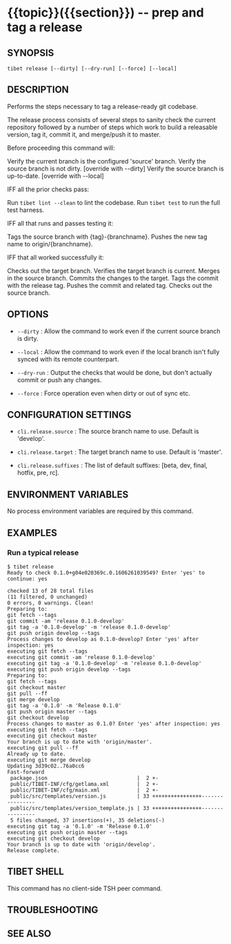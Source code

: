 {{topic}}({{section}}) -- prep and tag a release
=============================================

## SYNOPSIS

`tibet release [--dirty] [--dry-run] [--force] [--local]`

## DESCRIPTION

Performs the steps necessary to tag a release-ready git codebase.

The release process consists of several steps to sanity check the
current repository followed by a number of steps which work to build
a releasable version, tag it, commit it, and merge/push it to master.

Before proceeding this command will:

Verify the current branch is the configured 'source' branch.
Verify the source branch is not dirty. [override with --dirty]
Verify the source branch is up-to-date. [override with --local]

IFF all the prior checks pass:

Run `tibet lint --clean` to lint the codebase.
Run `tibet test` to run the full test harness.

IFF all that runs and passes testing it:

Tags the source branch with {tag}-{branchname}.
Pushes the new tag name to origin/{branchname}.

IFF that all worked successfully it:

Checks out the target branch.
Verifies the target branch is current.
Merges in the source branch.
Commits the changes to the target.
Tags the commit with the release tag.
Pushes the commit and related tag.
Checks out the source branch.


## OPTIONS

  * `--dirty` :
    Allow the command to work even if the current source branch is dirty.

  * `--local` :
    Allow the command to work even if the local branch isn't fully synced with
its remote counterpart.

  * `--dry-run` :
    Output the checks that would be done, but don't actually commit or push any
changes.

  * `--force` :
    Force operation even when dirty or out of sync etc.


## CONFIGURATION SETTINGS

  * `cli.release.source` :
    The source branch name to use. Default is 'develop'.

  * `cli.release.target` :
    The target branch name to use. Default is 'master'.

  * `cli.release.suffixes` :
    The list of default suffixes: [beta, dev, final, hotfix, pre, rc].


## ENVIRONMENT VARIABLES

No process environment variables are required by this command.

## EXAMPLES

### Run a typical release

    $ tibet release
    Ready to check 0.1.0+g04e020369c.0.1606261039549? Enter 'yes' to continue: yes

    checked 13 of 28 total files
    (11 filtered, 0 unchanged)
    0 errors, 0 warnings. Clean!
    Preparing to:
    git fetch --tags
    git commit -am 'release 0.1.0-develop'
    git tag -a '0.1.0-develop' -m 'release 0.1.0-develop'
    git push origin develop --tags
    Process changes to develop as 0.1.0-develop? Enter 'yes' after inspection: yes
    executing git fetch --tags
    executing git commit -am 'release 0.1.0-develop'
    executing git tag -a '0.1.0-develop' -m 'release 0.1.0-develop'
    executing git push origin develop --tags
    Preparing to:
    git fetch --tags
    git checkout master
    git pull --ff
    git merge develop
    git tag -a '0.1.0' -m 'Release 0.1.0'
    git push origin master --tags
    git checkout develop
    Process changes to master as 0.1.0? Enter 'yes' after inspection: yes
    executing git fetch --tags
    executing git checkout master
    Your branch is up to date with 'origin/master'.
    executing git pull --ff
    Already up to date.
    executing git merge develop
    Updating 3d39c02..76a0cc6
    Fast-forward
     package.json                             |  2 +-
     public/TIBET-INF/cfg/getlama.xml         |  2 +-
     public/TIBET-INF/cfg/main.xml            |  2 +-
     public/src/templates/version.js          | 33 ++++++++++++++++----------------
     public/src/templates/version_template.js | 33 ++++++++++++++++----------------
     5 files changed, 37 insertions(+), 35 deletions(-)
    executing git tag -a '0.1.0' -m 'Release 0.1.0'
    executing git push origin master --tags
    executing git checkout develop
    Your branch is up to date with 'origin/develop'.
    Release complete.

## TIBET SHELL

This command has no client-side TSH peer command.

## TROUBLESHOOTING


## SEE ALSO

